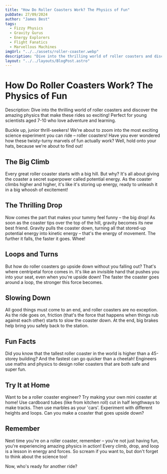 ```yaml
---
title: "How Do Roller Coasters Work? The Physics of Fun"
pubDate: 27/09/2024
author: "James Best"
tags:
  - Fizzy Physics
  - Gravity Gurus
  - Energy Explorers
  - Flight Fanatics
  - Marvellous Machines
imgUrl: "../../assets/roller-coaster.webp"
description: "Dive into the thrilling world of roller coasters and discover the amazing physics that make these rides so exciting! Perfect for young scientists aged 7-10 who love adventure and learning."
layout: "../../layouts/BlogPost.astro"
---
```


# How Do Roller Coasters Work? The Physics of Fun

Description: Dive into the thrilling world of roller coasters and discover the amazing physics that make these rides so exciting! Perfect for young scientists aged 7-10 who love adventure and learning.

Buckle up, junior thrill-seekers! We're about to zoom into the most exciting science experiment you can ride – roller coasters! Have you ever wondered how these twisty-turny marvels of fun actually work? Well, hold onto your hats, because we're about to find out!

## The Big Climb

Every great roller coaster starts with a big hill. But why? It's all about giving the coaster a secret superpower called potential energy. As the coaster climbs higher and higher, it's like it's storing up energy, ready to unleash it in a big whoosh of excitement!

## The Thrilling Drop

Now comes the part that makes your tummy feel funny – the big drop! As soon as the coaster tips over the top of the hill, gravity becomes its new best friend. Gravity pulls the coaster down, turning all that stored-up potential energy into kinetic energy – that's the energy of movement. The further it falls, the faster it goes. Whee!

## Loops and Turns

But how do roller coasters go upside down without you falling out? That's where centripetal force comes in. It's like an invisible hand that pushes you into your seat, even when you're upside down! The faster the coaster goes around a loop, the stronger this force becomes.

## Slowing Down

All good things must come to an end, and roller coasters are no exception. As the ride goes on, friction (that's the force that happens when things rub against each other) starts to slow the coaster down. At the end, big brakes help bring you safely back to the station.

## Fun Facts

Did you know that the tallest roller coaster in the world is higher than a 45-storey building? And the fastest can go quicker than a cheetah! Engineers use maths and physics to design roller coasters that are both safe and super fun.

## Try It at Home

Want to be a roller coaster engineer? Try making your own mini coaster at home! Use cardboard tubes (like from kitchen roll) cut in half lengthways to make tracks. Then use marbles as your 'cars'. Experiment with different heights and loops. Can you make a coaster that goes upside down?

## Remember

Next time you're on a roller coaster, remember – you're not just having fun, you're experiencing amazing physics in action! Every climb, drop, and loop is a lesson in energy and forces. So scream if you want to, but don't forget to think about the science too!

Now, who's ready for another ride?
